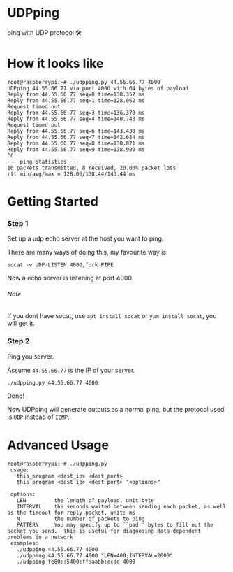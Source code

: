 # UDPping
ping with UDP protocol 🛠

# How it looks like
```
root@raspberrypi:~# ./udpping.py 44.55.66.77 4000
UDPping 44.55.66.77 via port 4000 with 64 bytes of payload
Reply from 44.55.66.77 seq=0 time=138.357 ms
Reply from 44.55.66.77 seq=1 time=128.062 ms
Request timed out
Reply from 44.55.66.77 seq=3 time=136.370 ms
Reply from 44.55.66.77 seq=4 time=140.743 ms
Request timed out
Reply from 44.55.66.77 seq=6 time=143.438 ms
Reply from 44.55.66.77 seq=7 time=142.684 ms
Reply from 44.55.66.77 seq=8 time=138.871 ms
Reply from 44.55.66.77 seq=9 time=138.990 ms
^C
--- ping statistics ---
10 packets transmitted, 8 received, 20.00% packet loss
rtt min/avg/max = 128.06/138.44/143.44 ms
```

# Getting Started

### Step 1

Set up a udp echo server at the host you want to ping. 

There are many ways of doing this, my favourite way is:

```
socat -v UDP-LISTEN:4000,fork PIPE
```

Now a echo server is listening at port 4000. 

###### Note
If you dont have socat, use `apt install socat` or `yum install socat`, you will get it.

### Step 2

Ping you server.

Assume `44.55.66.77` is the IP of your server.

```
./udpping.py 44.55.66.77 4000
```

Done!

Now UDPping will generate outputs as a normal ping, but the protocol used is `UDP` instead of `ICMP`.

# Advanced Usage
```
root@raspberrypi:~# ./udpping.py
 usage:
   this_program <dest_ip> <dest_port>
   this_program <dest_ip> <dest_port> "<options>" 

 options:
   LEN         the length of payload, unit:byte
   INTERVAL    the seconds waited between sending each packet, as well as the timeout for reply packet, unit: ms
   N           the number of packets to ping
   PATTERN     You may specify up to ``pad'' bytes to fill out the packet you send.  This is useful for diagnosing data-dependent problems in a network
 examples:
   ./udpping 44.55.66.77 4000
   ./udpping 44.55.66.77 4000 "LEN=400;INTERVAL=2000"
   ./udpping fe80::5400:ff:aabb:ccdd 4000
   
```
